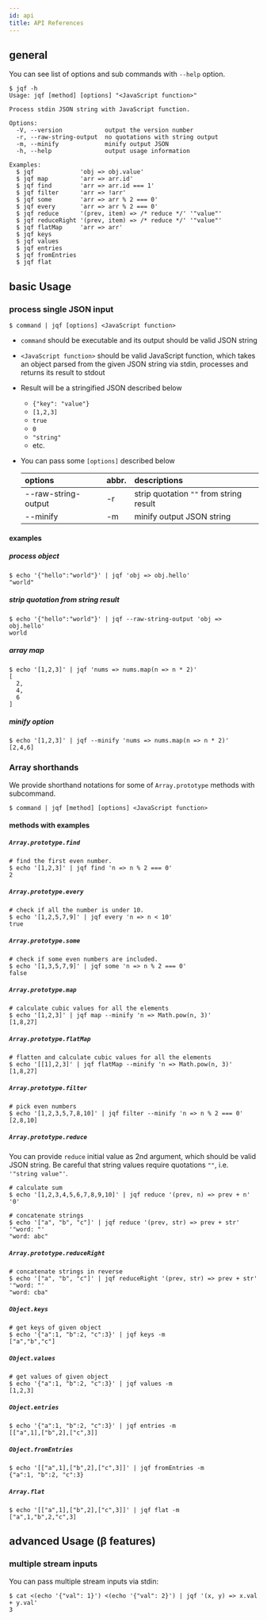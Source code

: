 ```yaml
---
id: api
title: API References
---
```


## general

You can see list of options and sub commands with `--help` option.

```shell
$ jqf -h
Usage: jqf [method] [options] "<JavaScript function>"

Process stdin JSON string with JavaScript function.

Options:
  -V, --version            output the version number
  -r, --raw-string-output  no quotations with string output
  -m, --minify             minify output JSON
  -h, --help               output usage information

Examples:
  $ jqf             'obj => obj.value'
  $ jqf map         'arr => arr.id'
  $ jqf find        'arr => arr.id === 1'
  $ jqf filter      'arr => !arr'
  $ jqf some        'arr => arr % 2 === 0'
  $ jqf every       'arr => arr % 2 === 0'
  $ jqf reduce      '(prev, item) => /* reduce */' '"value"'
  $ jqf reduceRight '(prev, item) => /* reduce */' '"value"'
  $ jqf flatMap     'arr => arr'
  $ jqf keys
  $ jqf values
  $ jqf entries
  $ jqf fromEntries
  $ jqf flat
```

## basic Usage

### process single JSON input

```shell
$ command | jqf [options] <JavaScript function>
```

- `command` should be executable and its output should be valid JSON string
- `<JavaScript function>` should be valid JavaScript function, which takes an object parsed from the given JSON string via stdin, processes and returns its result to stdout
- Result will be a stringified JSON described below
  - `{"key": "value"}`
  - `[1,2,3]`
  - `true`
  - `0`
  - `"string"`
  - etc.
- You can pass some `[options]` described below

  | options             | abbr. | descriptions                            |
  | :------------------ | :---- | :-------------------------------------- |
  | --raw-string-output | -r    | strip quotation `""` from string result |
  | --minify            | -m    | minify output JSON string               |

#### examples

##### process object

```shell
$ echo '{"hello":"world"}' | jqf 'obj => obj.hello'
"world"
```

##### strip quotation from string result

```shell
$ echo '{"hello":"world"}' | jqf --raw-string-output 'obj => obj.hello'
world
```

##### array map

```shell
$ echo '[1,2,3]' | jqf 'nums => nums.map(n => n * 2)'
[
  2,
  4,
  6
]
```

##### minify option

```shell
$ echo '[1,2,3]' | jqf --minify 'nums => nums.map(n => n * 2)'
[2,4,6]
```

### Array shorthands

We provide shorthand notations for some of `Array.prototype` methods with subcommand.

```shell
$ command | jqf [method] [options] <JavaScript function>
```

#### methods with examples

##### `Array.prototype.find`

```shell
# find the first even number.
$ echo '[1,2,3]' | jqf find 'n => n % 2 === 0'
2
```

##### `Array.prototype.every`

```shell
# check if all the number is under 10.
$ echo '[1,2,5,7,9]' | jqf every 'n => n < 10'
true
```

##### `Array.prototype.some`

```shell
# check if some even numbers are included.
$ echo '[1,3,5,7,9]' | jqf some 'n => n % 2 === 0'
false
```

##### `Array.prototype.map`

```shell
# calculate cubic values for all the elements
$ echo '[1,2,3]' | jqf map --minify 'n => Math.pow(n, 3)'
[1,8,27]
```

##### `Array.prototype.flatMap`

```shell
# flatten and calculate cubic values for all the elements
$ echo '[[1],2,3]' | jqf flatMap --minify 'n => Math.pow(n, 3)'
[1,8,27]
```

##### `Array.prototype.filter`

```shell
# pick even numbers
$ echo '[1,2,3,5,7,8,10]' | jqf filter --minify 'n => n % 2 === 0'
[2,8,10]
```

##### `Array.prototype.reduce`

You can provide `reduce` initial value as 2nd argument, which should be valid JSON string.
Be careful that string values require quotations `""`, i.e. `'"string value"'`.

```shell
# calculate sum
$ echo '[1,2,3,4,5,6,7,8,9,10]' | jqf reduce '(prev, n) => prev + n' '0'
```

```shell
# concatenate strings
$ echo '["a", "b", "c"]' | jqf reduce '(prev, str) => prev + str' '"word: "'
"word: abc"
```

##### `Array.prototype.reduceRight`

```shell
# concatenate strings in reverse
$ echo '["a", "b", "c"]' | jqf reduceRight '(prev, str) => prev + str' '"word: "'
"word: cba"
```

##### `Object.keys`

```shell
# get keys of given object
$ echo '{"a":1, "b":2, "c":3}' | jqf keys -m
["a","b","c"]
```

##### `Object.values`

```shell
# get values of given object
$ echo '{"a":1, "b":2, "c":3}' | jqf values -m
[1,2,3]
```

##### `Object.entries`

```shell
$ echo '{"a":1, "b":2, "c":3}' | jqf entries -m
[["a",1],["b",2],["c",3]]
```

##### `Object.fromEntries`

```shell
$ echo '[["a",1],["b",2],["c",3]]' | jqf fromEntries -m
{"a":1, "b":2, "c":3}
```

##### `Array.flat`

```shell
$ echo '[["a",1],["b",2],["c",3]]' | jqf flat -m
["a",1,"b",2,"c",3]
```

## advanced Usage (β features)

### multiple stream inputs

You can pass multiple stream inputs via stdin:

```shell
$ cat <(echo '{"val": 1}') <(echo '{"val": 2}') | jqf '(x, y) => x.val + y.val'
3
```
